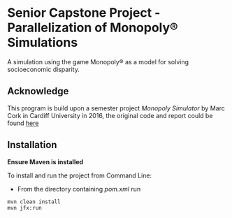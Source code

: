 # Senior Capstone Project - Parallelization of Monopoly® Simulations
A simulation using the game Monopoly® as a model for solving socioeconomic disparity.

## Acknowledge
This program is build upon a semester project *Monopoly Simulator* by Marc Cork in Cardiff University in 2016, the original code and report could be found [here](https://pats.cs.cf.ac.uk/!archive_desc?p=575&PDF)

## Installation
**Ensure Maven is installed**

To install and run the project from Command Line:

* From the directory containing *pom.xml* run

```console
mvn clean install
mvn jfx:run
```